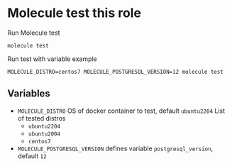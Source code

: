 # Molecule test this role

Run Molecule test
```
molecule test
```

Run test with variable example
```
MOLECULE_DISTRO=centos7 MOLECULE_POSTGRESQL_VERSION=12 molecule test
```

## Variables
 - `MOLECULE_DISTRO` OS of docker container to test, default `ubuntu2204`
    List of tested distros
    - `ubuntu2204`
    - `ubuntu2004`
    - `centos7`
 - `MOLECULE_POSTGRESQL_VERSION` defines variable `postgresql_version`, default `12`
